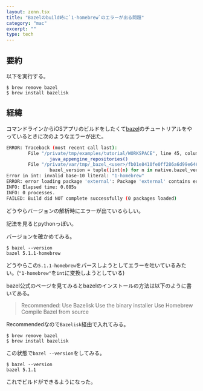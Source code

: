 ```yaml
---
layout: zenn.tsx
title: "Bazelのbuild時に`1-homebrew`のエラーが出る問題"
category: "mac"
excerpt: ""
type: tech
---
```


## 要約

以下を実行する。

```console
$ brew remove bazel
$ brew install bazelisk
```

## 経緯

コマンドラインからiOSアプリのビルドをしたくて[bazel](https://bazel.build)のチュートリアルをやっているときに次のようなエラーが出た。

```sh
ERROR: Traceback (most recent call last):
        File "/private/tmp/examples/tutorial/WORKSPACE", line 45, column 28, in <toplevel>
                java_appengine_repositories()
        File "/private/var/tmp/_bazel_<user>/fb01e8410fe0ff286a6d99e646765849/external/io_bazel_rules_appengine/appengine/java_appengine.bzl", line 321, column 35, in java_appengine_repositories
                bazel_version = tuple([int(n) for n in native.bazel_version.split(".")])
Error in int: invalid base-10 literal: "1-homebrew"
ERROR: error loading package 'external': Package 'external' contains errors
INFO: Elapsed time: 0.085s
INFO: 0 processes.
FAILED: Build did NOT complete successfully (0 packages loaded)
```

どうやらバージョンの解析時にエラーが出ているらしい。

記法を見るとpythonっぽい。

バージョンを確かめてみる。

```console
$ bazel --version
bazel 5.1.1-homebrew
```

どうやらこの`5.1.1-homebrew`をパースしようとしてエラーを吐いているみたい。(`"1-homebrew"`を`int`に変換しようとしている)

bazel公式のページを見てみるとbazelのインストールの方法は以下のように書いてある。

> Recommended: Use Bazelisk
> Use the binary installer
> Use Homebrew
> Compile Bazel from source

Recommendedなので`Bazelisk`経由で入れてみる。

```console
$ brew remove bazel
$ brew install bazelisk
```

この状態で`bazel --version`をしてみる。

```console
$ bazel --version
bazel 5.1.1
```

これでビルドができるようになった。
